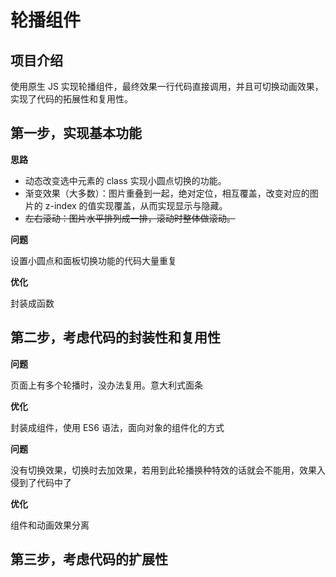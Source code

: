 # 轮播组件

## 项目介绍
使用原生 JS 实现轮播组件，最终效果一行代码直接调用，并且可切换动画效果，实现了代码的拓展性和复用性。

## 第一步，实现基本功能

**思路**
- 动态改变选中元素的 class 实现小圆点切换的功能。
- 渐变效果（大多数）：图片重叠到一起，绝对定位，相互覆盖，改变对应的图片的 z-index 的值实现覆盖，从而实现显示与隐藏。 
- ~~左右滚动：图片水平排列成一排，滚动时整体做滚动。~~

**问题**

设置小圆点和面板切换功能的代码大量重复

**优化**

封装成函数


## 第二步，考虑代码的封装性和复用性

**问题**

页面上有多个轮播时，没办法复用。意大利式面条

**优化**

封装成组件，使用 ES6 语法，面向对象的组件化的方式

**问题**

没有切换效果，切换时去加效果，若用到此轮播换种特效的话就会不能用，效果入侵到了代码中了

**优化**

组件和动画效果分离


## 第三步，考虑代码的扩展性



